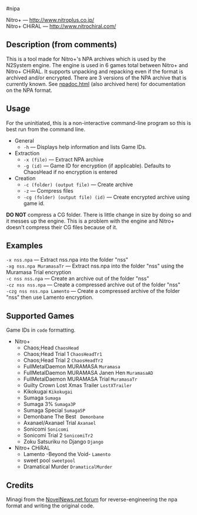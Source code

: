 #nipa

Nitro+ — <http://www.nitroplus.co.jp/>  
Nitro+ CHiRAL — <http://www.nitrochiral.com/>
 
## Description (from comments)
This is a tool made for Nitro+'s NPA archives which is used by the N2System engine. The engine is used in 6 games total between Nitro+ and Nitro+ CHiRAL. It supports unpacking and repacking even if the format is archived and/or encrypted.
There are 3 versions of the NPA archive that is currently known.
See [npadoc.html](http://www.tsukuru.info/nipa/npadoc.html) (also archived here) for documentation on the NPA format.

## Usage
For the uninitiated, this is a non-interactive command-line program so this is best run from the command line.

* General
    * `-h` — Displays help information and lists Game IDs.
* Extraction
    * `-x (file)` — Extract NPA archive
    * `-g (id)` — Game ID for encryption (if applicable). Defaults to ChaosHead if no encryption is entered
* Creation
    * `-c (folder) (output file)` — Create archive
    * `-z` — Compress files
    * `-cg (folder) (output file) (id)` — Create encrypted archive using game id.

**DO NOT** compress a CG folder. There is little change in size by doing so and it messes up the engine. This is a problem with the engine and Nitro+ doesn't compress their CG files because of it.

## Examples
`-x nss.npa` — Extract nss.npa into the folder "nss"  
`-xg nss.npa MuramasaTr` — Extract nss.npa into the folder "nss" using the Muramasa Trial encryption  
`-c nss nss.npa` — Create an archive out of the folder "nss"  
`-cz nss nss.npa` — Create a compressed archive out of the folder "nss"  
`-czg nss nss.npa Lamento` — Create a compressed archive of the folder "nss" then use Lamento encryption.

## Supported Games
Game IDs in `code` formatting.

* Nitro+
    * Chaos;Head `ChaosHead`
    * Chaos;Head Trial 1 `ChaosHeadTr1`
    * Chaos;Head Trial 2 `ChaosHeadTr2`
    * FullMetalDaemon MURAMASA `Muramasa`
    * FullMetalDaemon MURAMASA Janen Hen `MuramasaAD`
    * FullMetalDaemon MURAMASA Trial `MuramasaTr`
    * Guilty Crown Lost Xmas Trailer `LostXTrailer`
    * Kikokugai `Kikokugai`
    * Sumaga `Sumaga`
	* Sumaga 3% `Sumaga3P`
    * Sumaga Special `SumagaSP`
    * Demonbane The Best ` Demonbane`
    * Axanael/Axanael Trial `Axanael`
	* Sonicomi `Sonicomi`
    * Sonicomi Trial 2 `SonicomiTr2`
    * Zoku Satsuriku no Django `Django`
* Nitro+ CHiRAL
    * Lamento -Beyond the Void- `Lamento`
    * sweet pool `sweetpool`
    * Dramatical Murder `DramaticalMurder`

## Credits
Minagi from the [NovelNews.net forum](http://forums.novelnews.net/showthread.php?t=35621) for reverse-engineering the npa format and writing the original code.